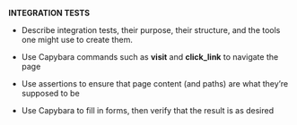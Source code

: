 **INTEGRATION TESTS**

- Describe integration tests, their purpose, their structure, and the tools one might use to create them.

- Use Capybara commands such as **visit** and **click_link** to navigate the page

- Use assertions to ensure that page content (and paths) are what they’re supposed to be

- Use Capybara to fill in forms, then verify that the result is as desired
